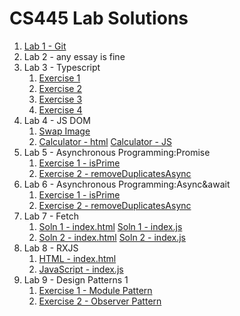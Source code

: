 # CS445 Lab Solutions

1. [Lab 1 - Git](https://github.com/bellaxing/cs445-lab-solns/blob/main/Lab1/lab1.pdf)
2. Lab 2 - any essay is fine
3. Lab 3 - Typescript
    1. [Exercise 1](./Lab3/Exercise1.ts)
    2. [Exercise 2](./Lab3/Exercise2.ts)
    3. [Exercise 3](./Lab3/Exercise3.ts)
    4. [Exercise 4](./Lab3/Exercise4.ts)
4. Lab 4 - JS DOM
    1. [Swap Image](./Lab4/Exercise01/swap.html)
    2. [Calculator - html](./Lab4/Exercise02/calculator.html) [Calculator - JS](./Lab4/Exercise02/calc.js)
5. Lab 5 - Asynchronous Programming:Promise
    1. [Exercise 1 - isPrime](./Lab5/Exercise01.js)
    2. [Exercise 2 - removeDuplicatesAsync](./Lab5/Exercise02.js)
6. Lab 6 - Asynchronous Programming:Async&await
    1. [Exercise 1 - isPrime](./Lab6/Exercise01.js)
    2. [Exercise 2 - removeDuplicatesAsync](./Lab6/Exercise02.js)
7. Lab 7 - Fetch
    1. [Soln 1 - index.html](./Lab7/soln1/index.html) [Soln 1 - index.js](./Lab7/soln1/index.js)
    2. [Soln 2 - index.html](./Lab7/soln2/index.html) [Soln 2 - index.js](./Lab7/soln2/index.js)
8. Lab 8 - RXJS
    1. [HTML - index.html](./Lab8/index.html)
    2. [JavaScript - index.js](./Lab8/index.js)
9. Lab 9 - Design Patterns 1
    1. [Exercise 1 - Module Pattern](./Lab9/Exercise01.js)
    2. [Exercise 2 - Observer Pattern](./Lab9/Exercise02.js)
